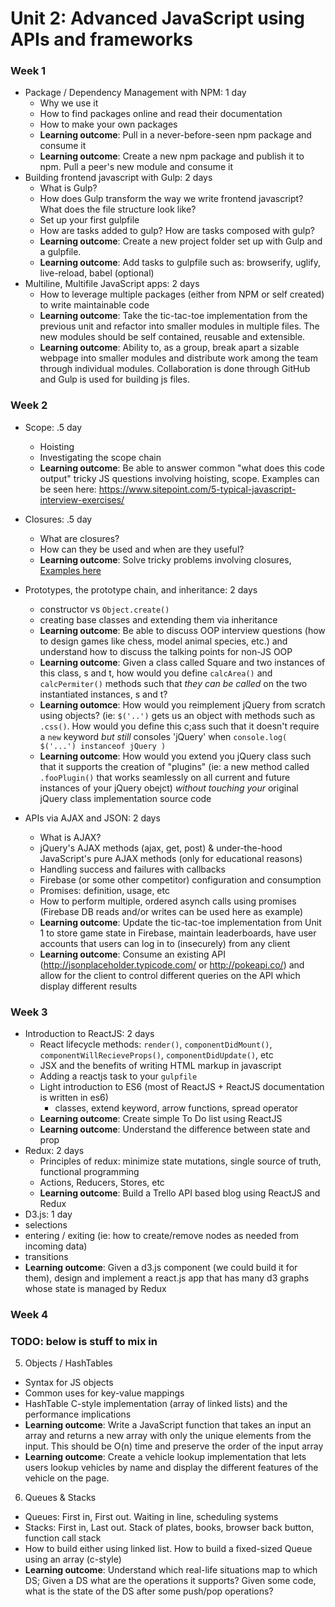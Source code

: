 # Unit 2: Advanced JavaScript using APIs and frameworks

### Week 1

- Package / Dependency Management with NPM: 1 day
  - Why we use it
  - How to find packages online and read their documentation
  - How to make your own packages
  - **Learning outcome**: Pull in a never-before-seen npm package and consume it
  - **Learning outcome**: Create a new npm package and publish it to npm. Pull a peer's new module and consume it
- Building frontend javascript with Gulp: 2 days
  - What is Gulp?
  - How does Gulp transform the way we write frontend javascript? What does the file structure look like?
  - Set up your first gulpfile
  - How are tasks added to gulp? How are tasks composed with gulp?
  - **Learning outcome**: Create a new project folder set up with Gulp and a gulpfile.
  - **Learning outcome**: Add tasks to gulpfile such as: browserify, uglify, live-reload, babel (optional)
- Multiline, Multifile JavaScript apps: 2 days
  - How to leverage multiple packages (either from NPM or self created) to write maintainable code
  - **Learning outcome**: Take the tic-tac-toe implementation from the previous unit and refactor into smaller modules in multiple files. The new modules should be self contained, reusable and extensible.
  - **Learning outcome**: Ability to, as a group, break apart a sizable webpage into smaller modules and distribute work among the team through individual modules. Collaboration is done through GitHub and Gulp is used for building js files.

### Week 2

- Scope: .5 day
  - Hoisting 
  - Investigating the scope chain
  - **Learning outcome**: Be able to answer common "what does this code output" tricky JS questions involving hoisting, scope. Examples can be seen here: https://www.sitepoint.com/5-typical-javascript-interview-exercises/ 
- Closures: .5 day
  - What are closures?
  - How can they be used and when are they useful?
  - **Learning outcome**: Solve tricky problems involving closures, [Examples here](https://github.com/C4Q/ac-curriculum-web/tree/master/unit2-apis-and-advanced-javascript/closure-challenges.md)
- Prototypes, the prototype chain, and inheritance: 2 days
  - constructor vs `Object.create()`
  - creating base classes and extending them via inheritance
  - **Learning outcome**: Be able to discuss OOP interview questions (how to design games like chess, model animal species, etc.) and understand how to discuss the talking points for non-JS OOP 
  - **Learning outcome**: Given a class called Square and two instances of this class, s and t, how would you define `calcArea()` and `calcPermiter()` methods such that _they can be called_ on the two instantiated instances, s and t?
  - **Learning outomce**: How would you reimplement jQuery from scratch using objects? (ie: `$('..')` gets us an object with methods such as `.css()`. How would you define this c;ass such that it doesn't require a `new` keyword *but still* consoles 'jQuery' when `console.log( $('...') instanceof jQuery )`
  - **Learning outcome**: How would you extend you jQuery class such that it supports the creation of "plugins" (ie: a new method called `.fooPlugin()` that works seamlessly on all current and future instances of your jQuery obejct) _without touching your_ original jQuery class implementation source code
 
- APIs via AJAX and JSON: 2 days
  - What is AJAX?
  - jQuery's AJAX methods (ajax, get, post) & under-the-hood JavaScript's pure AJAX methods (only for educational reasons)
  - Handling success and failures with callbacks
  - Firebase (or some other competitor) configuration and consumption
  - Promises: definition, usage, etc
  - How to perform multiple, ordered asynch calls using promises (Firebase DB reads and/or writes can be used here as example)
  - **Learning outcome**: Update the tic-tac-toe implementation from Unit 1 to store game state in Firebase, maintain leaderboards, have user accounts that users can log in to (insecurely) from any client
  - **Learning outcome**: Consume an existing API (http://jsonplaceholder.typicode.com/ or http://pokeapi.co/) and allow for the client to control different queries on the API which display different results 

### Week 3

- Introduction to ReactJS: 2 days
  - React lifecycle methods: `render()`, `componentDidMount()`, `componentWillRecieveProps()`, `componentDidUpdate()`, etc
  - JSX and the benefits of writing HTML markup in javascript
  - Adding a reactjs task to your `gulpfile`
  - Light introduction to ES6 (most of ReactJS + ReactJS documentation is written in es6)
    - classes, extend keyword, arrow functions, spread operator
  - **Learning outcome**: Create simple To Do list using ReactJS
  - **Learning outcome**: Understand the difference between state and prop
- Redux: 2 days
  - Principles of redux: minimize state mutations, single source of truth, functional programming
  - Actions, Reducers, Stores, etc
  - **Learning outcome**: Build a Trello API based blog using ReactJS and Redux
 - D3.js: 1 day
  - selections
  - entering / exiting (ie: how to create/remove nodes as needed from incoming data)
  - transitions
  - **Learning outcome**: Given a d3.js component (we could build it for them), design and implement a react.js app that has many d3 graphs whose state is managed by Redux

### Week 4

### TODO: below is stuff to mix in

5. Objects / HashTables
 - Syntax for JS objects
 - Common uses for key-value mappings
 - HashTable C-style implementation (array of linked lists) and the performance implications
 - **Learning outcome**: Write a JavaScript function that takes an input an array and returns a new array with only the unique elements from the input. This should be O(n) time and preserve the order of the input array
 - **Learning outcome**: Create a vehicle lookup implementation that lets users lookup vehicles by name and display the different features of the vehicle on the page.
6. Queues & Stacks
 - Queues: First in, First out. Waiting in line, scheduling systems
 - Stacks: First in, Last out. Stack of plates, books, browser back button, function call stack
 - How to build either using linked list. How to build a fixed-sized Queue using an array (c-style)
 - **Learning outcome**: Understand which real-life situations map to which DS; Given a DS what are the operations it supports? Given some code, what is the state of the DS after some push/pop operations?
